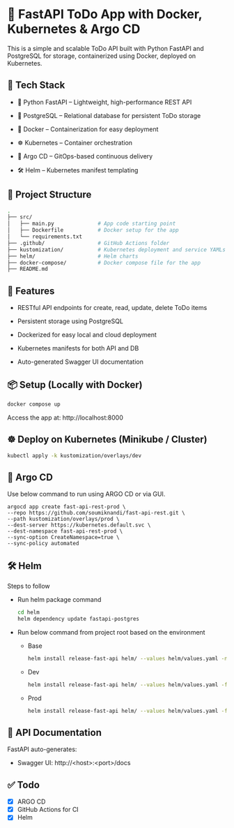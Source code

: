 # 📝 FastAPI ToDo App with Docker, Kubernetes & Argo CD

This is a simple and scalable ToDo API built with Python FastAPI and PostgreSQL for storage, containerized using Docker, deployed on Kubernetes.

## 🔧 Tech Stack
- 🐍 Python FastAPI – Lightweight, high-performance REST API

- 🐘 PostgreSQL – Relational database for persistent ToDo storage

- 🐳 Docker – Containerization for easy deployment

- ☸️ Kubernetes – Container orchestration

- 🚀 Argo CD – GitOps-based continuous delivery

- 🛠️ Helm – Kubernetes manifest templating

## 📂 Project Structure

```bash
.
├── src/
│   ├── main.py              # App code starting point
│   ├── Dockerfile           # Docker setup for the app
│   └── requirements.txt
├── .github/                 # GitHub Actions folder
├── kustomization/           # Kubernetes deployment and service YAMLs
├── helm/                    # Helm charts
├── docker-compose/          # Docker compose file for the app
├── README.md
```

## 🚀 Features
- RESTful API endpoints for create, read, update, delete ToDo items

- Persistent storage using PostgreSQL

- Dockerized for easy local and cloud deployment

- Kubernetes manifests for both API and DB

- Auto-generated Swagger UI documentation

## 📦 Setup (Locally with Docker)
```bash
docker compose up
```

Access the app at: http://localhost:8000

## ☸️ Deploy on Kubernetes (Minikube / Cluster)
```bash
kubectl apply -k kustomization/overlays/dev
```

## 🚀 Argo CD

Use below command to run using ARGO CD or via GUI.

```
argocd app create fast-api-rest-prod \
--repo https://github.com/soumiknandi/fast-api-rest.git \
--path kustomization/overlays/prod \
--dest-server https://kubernetes.default.svc \
--dest-namespace fast-api-rest-prod \
--sync-option CreateNamespace=true \
--sync-policy automated
```

## 🛠️ Helm

Steps to follow

- Run helm package command

    ```bash
    cd helm
    helm dependency update fastapi-postgres
    ```

- Run below command from project root based on the environment

    - Base

        ```bash
        helm install release-fast-api helm/ --values helm/values.yaml -n fast-api-rest --create-namespace
        ```

    - Dev

        ```bash
        helm install release-fast-api helm/ --values helm/values.yaml -f helm/values-dev.yaml -n fast-api-rest-dev --create-namespace
        ```

    - Prod

        ```bash
        helm install release-fast-api helm/ --values helm/values.yaml -f helm/values-prod.yaml -n fast-api-rest-prod --create-namespace
        ```

## 📄 API Documentation
FastAPI auto-generates:

- Swagger UI: http://\<host\>:\<port\>/docs

## ✅ Todo 
- [X] ARGO CD
- [X] GitHub Actions for CI
- [X] Helm
